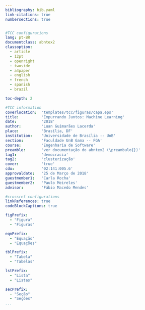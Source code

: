 ```yaml
---
bibliography: bib.yaml
link-citations: true
numbersections: true


#TCC configurations
lang: pt-BR
documentclass: abntex2 
classoption:
  - article
  - 12pt
  - openright
  - twoside
  - a4paper
  - english
  - french
  - spanish
  - brazil

toc-depth: 2

#TCC information
coverlocation:  'templates/tcc/figuras/capa.eps'
title:			'Empurrando Juntos: Machine Learning'
date:			'2018'
author:			'Luan Guimarães Lacerda'
place:			'Brasília, DF'
institution:	'Universidade de Brasília -- UnB'
section:        'Faculdade UnB Gama -- FGA'
course:         'Engenharia de Software'
preamble:		'ver documentação do abntex2 (\preambulo{})'
tag1:           'democracia'
tag2:           'clusterização'
cover:			'true'
cdu:            '02:141:005.6'
approvaldate:   '25 de Março de 2018'
guestmember1:   'Carla Rocha'
guestmember2:   'Paulo Meireles'
advisor:        'Fábio Macedo Mendes'

#crossref configurations
linkReferences: true
codeBlockCaptions: true

figPrefix:
  - "Figura"
  - "Figuras"

eqnPrefix:
  - "Equação"
  - "Equações"

tblPrefix:
  - "Tabela"
  - "Tabelas"

lstPrefix:
  - "Lista"
  - "Listas"

secPrefix:
  - "Seção"
  - "Seções"
...
```


